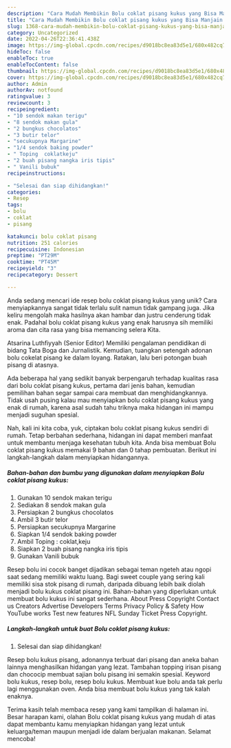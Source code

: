 ```yaml
---
description: "Cara Mudah Membikin Bolu coklat pisang kukus yang Bisa Manjain Lidah"
title: "Cara Mudah Membikin Bolu coklat pisang kukus yang Bisa Manjain Lidah"
slug: 1368-cara-mudah-membikin-bolu-coklat-pisang-kukus-yang-bisa-manjain-lidah
category: Uncategorized
date: 2022-04-26T22:36:41.438Z
image: https://img-global.cpcdn.com/recipes/d9018bc8ea83d5e1/680x482cq70/bolu-coklat-pisang-kukus-foto-resep-utama.jpg
hideToc: false
enableToc: true
enableTocContent: false
thumbnail: https://img-global.cpcdn.com/recipes/d9018bc8ea83d5e1/680x482cq70/bolu-coklat-pisang-kukus-foto-resep-utama.jpg
cover: https://img-global.cpcdn.com/recipes/d9018bc8ea83d5e1/680x482cq70/bolu-coklat-pisang-kukus-foto-resep-utama.jpg
author: Admin
authorAv: notfound
ratingvalue: 3
reviewcount: 3
recipeingredient:
- "10 sendok makan terigu"
- "8 sendok makan gula"
- "2 bungkus chocolatos"
- "3 butir telor"
- "secukupnya Margarine"
- "1/4 sendok baking powder"
- " Toping  coklatkeju"
- "2 buah pisang nangka iris tipis"
- " Vanili bubuk"
recipeinstructions:

- "Selesai dan siap dihidangkan!"
categories:
- Resep
tags:
- bolu
- coklat
- pisang

katakunci: bolu coklat pisang 
nutrition: 251 calories
recipecuisine: Indonesian
preptime: "PT29M"
cooktime: "PT45M"
recipeyield: "3"
recipecategory: Dessert

---
```





Anda sedang mencari ide resep bolu coklat pisang kukus yang unik? Cara menyiapkannya sangat tidak terlalu sulit namun tidak gampang juga. Jika keliru mengolah maka hasilnya akan hambar dan justru cenderung tidak enak. Padahal bolu coklat pisang kukus yang enak harusnya sih memiliki aroma dan cita rasa yang bisa memancing selera Kita.





Atsarina Luthfiyyah (Senior Editor) Memiliki pengalaman pendidikan di bidang Tata Boga dan Jurnalistik. Kemudian, tuangkan setengah adonan bolu cokelat pisang ke dalam loyang. Ratakan, lalu beri potongan buah pisang di atasnya.

Ada beberapa hal yang sedikit banyak berpengaruh terhadap kualitas rasa dari bolu coklat pisang kukus, pertama dari jenis bahan, kemudian pemilihan bahan segar sampai cara membuat dan menghidangkannya. Tidak usah pusing kalau mau menyiapkan bolu coklat pisang kukus yang enak di rumah, karena asal sudah tahu triknya maka hidangan ini mampu menjadi suguhan spesial.






Nah, kali ini kita coba, yuk, ciptakan bolu coklat pisang kukus sendiri di rumah. Tetap berbahan sederhana, hidangan ini dapat memberi manfaat untuk membantu menjaga kesehatan tubuh kita. Anda bisa membuat Bolu coklat pisang kukus memakai 9 bahan dan 0 tahap pembuatan. Berikut ini langkah-langkah dalam menyiapkan hidangannya.

<!--inarticleads1-->

##### Bahan-bahan dan bumbu yang digunakan dalam menyiapkan Bolu coklat pisang kukus:

1. Gunakan 10 sendok makan terigu
1. Sediakan 8 sendok makan gula
1. Persiapkan 2 bungkus chocolatos
1. Ambil 3 butir telor
1. Persiapkan secukupnya Margarine
1. Siapkan 1/4 sendok baking powder
1. Ambil  Toping : coklat,keju
1. Siapkan 2 buah pisang nangka iris tipis
1. Gunakan  Vanili bubuk


Resep bolu ini cocok banget dijadikan sebagai teman ngeteh atau ngopi saat sedang memiliki waktu luang. Bagi sweet couple yang sering kali memiliki sisa stok pisang di rumah, daripada dibuang lebih baik diolah menjadi bolu kukus coklat pisang ini. Bahan-bahan yang diperlukan untuk membuat bolu kukus ini sangat sederhana. About Press Copyright Contact us Creators Advertise Developers Terms Privacy Policy &amp; Safety How YouTube works Test new features NFL Sunday Ticket Press Copyright. 

<!--inarticleads2-->

##### Langkah-langkah untuk buat Bolu coklat pisang kukus:


1. Selesai dan siap dihidangkan!

Resep bolu kukus pisang, adonannya terbuat dari pisang dan aneka bahan lainnya menghasilkan hidangan yang lezat. Tambahan topping irisan pisang dan chococip membuat sajian bolu pisang ini semakin spesial. Keyword bolu kukus, resep bolu, resep bolu kukus. Membuat kue bolu anda tak perlu lagi menggunakan oven. Anda bisa membuat bolu kukus yang tak kalah enaknya. 

Terima kasih telah membaca resep yang kami tampilkan di halaman ini. Besar harapan kami, olahan Bolu coklat pisang kukus yang mudah di atas dapat membantu kamu menyiapkan hidangan yang lezat untuk keluarga/teman maupun menjadi ide dalam berjualan makanan. Selamat mencoba!
